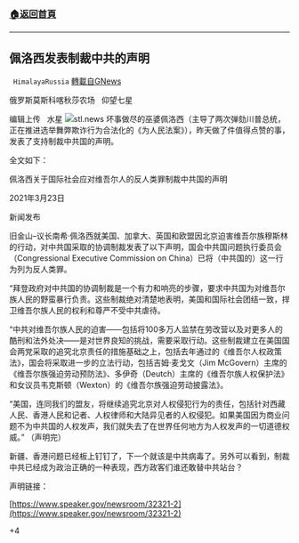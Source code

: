 ###  [:house:返回首頁](https://github.com/ourhimalayas/txt)
---

## 佩洛西发表制裁中共的声明
` HimalayaRussia` [轉載自GNews](https://gnews.org/zh-hans/1015886/)

俄罗斯莫斯科喀秋莎农场   仰望七星

编辑上传   水星
![]()![](https://gnews.org/wp-content/uploads/2021/03/S-9-8.jpg)stl.news
坏事做尽的巫婆佩洛西（主导了两次弹劾川普总统，正在推进选举舞弊欺诈行为合法化的《为人民法案》），昨天做了件值得点赞的事，发表了支持制裁中共国的声明。

全文如下：

佩洛西关于国际社会应对维吾尔人的反人类罪制裁中共国的声明

2021年3月23日

新闻发布

旧金山–议长南希·佩洛西就美国、加拿大、英国和欧盟因北京迫害维吾尔族穆斯林的行动，对中共国采取的协调制裁发表了以下声明，国会中共国问题执行委员会（Congressional Executive Commission on China）已将（中共国的）这一行为列为反人类罪。

“拜登政府对中共国的协调制裁是一个有力和响亮的步骤，要求中共国为对维吾尔族人民的野蛮暴行负责。这些制裁绝对清楚地表明，美国和国际社会团结一致，捍卫维吾尔族人民的权利和尊严不受中共虐待。

“中共对维吾尔族人民的迫害——包括将100多万人监禁在劳改营以及对更多人的酷刑和法外处决——是对世界良知的挑战，需要采取行动。这些制裁建立在美国国会两党采取的追究北京责任的措施基础之上，包括去年通过的《维吾尔人权政策法》，国会将采取进一步的立法行动，包括吉姆·麦戈文（Jim McGovern）主席的《维吾尔族强迫劳动预防法》、多伊奇（Deutch）主席的《维吾尔族人权保护法》和女议员韦克斯顿（Wexton）的《维吾尔族强迫劳动披露法》。

“美国，连同我们的盟友，将继续追究北京对人权侵犯行为的责任，包括针对西藏人民、香港人民和记者、人权律师和大陆异见者的人权侵犯。如果美国因为商业问题不为中共国的人权发声，我们就失去了在世界任何地方为人权发声的一切道德权威。” （声明完）

新疆、香港问题已经板上钉钉了，下一个就该是中共病毒了。另外可以看到，制裁中共已经成为政治正确的一种表现，西方政客们谁还敢替中共站台？

声明链接：

[https://www.speaker.gov/newsroom/32321-2](https://www.speaker.gov/newsroom/32321-2)

+4
